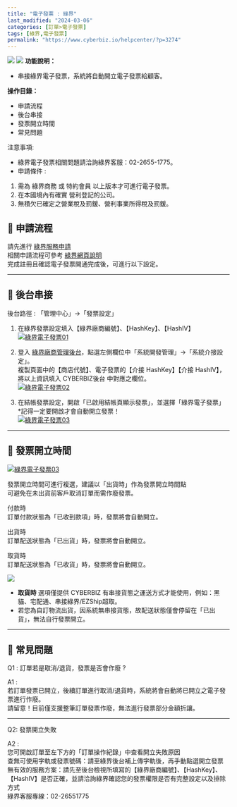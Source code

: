 ```yaml
---
title: "電子發票 : 綠界"
last_modified: "2024-03-06"
categories: [訂單>電子發票]
tags: [綠界,電子發票]
permalink: "https://www.cyberbiz.io/helpcenter/?p=3274"
---
```


![](https://www.cyberbiz.io/helpcenter/wp-content/uploads/一般版3.png)
![](https://www.cyberbiz.io/helpcenter/wp-content/uploads/PLUS版3.png)
**功能說明：**  

* 串接綠界電子發票，系統將自動開立電子發票給顧客。

**操作目錄：**

* 申請流程
* 後台串接
* 發票開立時間
* 常見問題

注意事項:  

* 綠界電子發票相關問題請洽詢綠界客服：02-2655-1775。
* 申請條件 : 
1. 需為 綠界商務 或 特約會員 以上版本才可進行電子發票。
2. 在本國境內有確實 營利登記的公司。
3. 無積欠已確定之營業稅及罰鍰、營利事業所得稅及罰鍰。 



## 📌 申請流程

請先進行 [綠界服務申請](https://member.ecpay.com.tw/MemberReg/MerchantRegister)  
相關申請流程可參考 [綠界網頁說明 ](https://www.ecpay.com.tw/Business/einvoice_knowledge_flow)  
完成註冊且確認電子發票開通完成後，可進行以下設定。  

* * *

## 📌 後台串接


後台路徑 : 「管理中心」→「發票設定」  


1. 在綠界發票設定填入【綠界廠商編號】、【HashKey】、【HashIV】   
[![綠界電子發票01](https://www.cyberbiz.io/helpcenter/wp-content/uploads/電子發票-綠界01.png)](https://www.cyberbiz.io/helpcenter/wp-content/uploads/電子發票-綠界01.png)



2. 登入 [綠界廠商管理後台](https://vendor.ecpay.com.tw/User/LogOn_Step1)，點選左側欄位中「系統開發管理」→「系統介接設定」。  
複製頁面中的【商店代號】、電子發票的【介接 HashKey】【介接 HashIV】，將以上資訊填入 CYBERBIZ後台 中對應之欄位。  
[![綠界電子發票02](https://www.cyberbiz.io/helpcenter/wp-content/uploads/電子發票-綠界02.png)](https://www.cyberbiz.io/helpcenter/wp-content/uploads/電子發票-綠界02.png)



3. 在結帳發票設定，開啟「已啟用結帳頁顯示發票」，並選擇「綠界電子發票」   
*記得一定要開啟才會自動開立發票！   
[![綠界電子發票03](https://www.cyberbiz.io/helpcenter/wp-content/uploads/電子發票-綠界03.png)](https://www.cyberbiz.io/helpcenter/wp-content/uploads/電子發票-綠界03.png)




* * *

## 📌 發票開立時間


[![綠界電子發票03](https://www.cyberbiz.io/helpcenter/wp-content/uploads/電子發票-綠界04.png)](https://www.cyberbiz.io/helpcenter/wp-content/uploads/電子發票-綠界04.png)  

發票開立時間可進行複選，建議以「出貨時」作為發票開立時間點  
可避免在未出貨前客戶取消訂單而需作廢發票。

付款時  
訂單付款狀態為「已收到款項」時，發票將會自動開立。

出貨時  
訂單配送狀態為「已出貨」時，發票將會自動開立。

取貨時  
訂單配送狀態為「已收貨」時，發票將會自動開立。

![](https://www.cyberbiz.io/support/wp-content/uploads/fountain-pen.png)

* **取貨時** 選項僅提供 CYBERBIZ 有串接貨態之運送方式才能使用，例如：黑貓、宅配通、串接綠界/EZShip超取。
* 若您為自訂物流出貨，因系統無串接貨態，故配送狀態僅會停留在「已出貨」，無法自行發票開立。 



* * *

## 📌 常見問題



Q1 : 訂單若是取消/退貨，發票是否會作廢 ?

A1 :  
若訂單發票已開立，後續訂單進行取消/退貨時，系統將會自動將已開立之電子發票進行作廢。  
請留意！目前僅支援整筆訂單發票作廢，無法進行發票部分金額折讓。

* * *

Q2: 發票開立失敗

A2 :  
您可開啟訂單至左下方的「訂單操作紀錄」中查看開立失敗原因  
查無可使用字軌或發票號碼：請至綠界後台補上傳字軌後，再手動點選開立發票  
無有效的服務方案：請先至後台檢視所填寫的【綠界廠商編號】、【HashKey】、【HashIV】是否正確，並請洽詢綠界確認您的發票權限是否有完整設定以及排除方式  
綠界客服專線：02-26551775  

